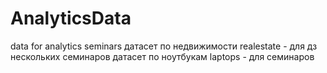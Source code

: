 # AnalyticsData
data for analytics seminars
датасет по недвижимости realestate - для дз нескольких семинаров
датасет по ноутбукам laptops - для семинаров
